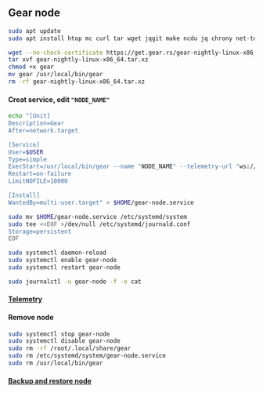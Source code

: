 ## Gear node

```bash
sudo apt update
sudo apt install htop mc curl tar wget jqgit make ncdu jq chrony net-tools iotop nload -y

wget --no-check-certificate https://get.gear.rs/gear-nightly-linux-x86_64.tar.xz
tar xvf gear-nightly-linux-x86_64.tar.xz
chmod +x gear
mv gear /usr/local/bin/gear
rm -rf gear-nightly-linux-x86_64.tar.xz
```
#### Creat service, edit ```"NODE_NAME"```
```bash
echo "[Unit]
Description=Gear
After=network.target

[Service]
User=$USER
Type=simple
ExecStart=/usr/local/bin/gear --name "NODE_NAME" --telemetry-url "ws://telemetry-backend-shard.gear-tech.io:32001/submit 0"
Restart=on-failure
LimitNOFILE=10000

[Install]
WantedBy=multi-user.target" > $HOME/gear-node.service

sudo mv $HOME/gear-node.service /etc/systemd/system
sudo tee <<EOF >/dev/null /etc/systemd/journald.conf
Storage=persistent
EOF

sudo systemctl daemon-reload
sudo systemctl enable gear-node
sudo systemctl restart gear-node

sudo journalctl -u gear-node -f -o cat
```
#### [Telemetry](https://telemetry.gear-tech.io/)

#### Remove node
```bash
sudo systemctl stop gear-node
sudo systemctl disable gear-node
sudo rm -rf /root/.local/share/gear
sudo rm /etc/systemd/system/gear-node.service
sudo rm /usr/local/bin/gear
```
#### [Backup and restore node](https://wiki.gear-tech.io/docs/node/backup-restore)
